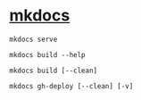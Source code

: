 # [mkdocs](https://www.mkdocs.org/#getting-started)

`mkdocs serve`

`mkdocs build --help`

`mkdocs build [--clean]`

`mkdocs gh-deploy [--clean] [-v]`
